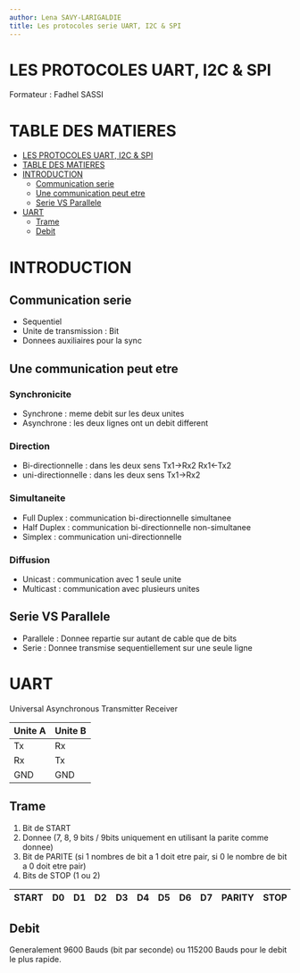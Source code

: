 ```yaml
---
author: Lena SAVY-LARIGALDIE
title: Les protocoles serie UART, I2C & SPI
---
```


# LES PROTOCOLES UART, I2C & SPI

Formateur : Fadhel SASSI

# TABLE DES MATIERES
- [LES PROTOCOLES UART, I2C \& SPI](#les-protocoles-uart-i2c--spi)
- [TABLE DES MATIERES](#table-des-matieres)
- [INTRODUCTION](#introduction)
  - [Communication serie](#communication-serie)
  - [Une communication peut etre](#une-communication-peut-etre)
  - [Serie VS Parallele](#serie-vs-parallele)
- [UART](#uart)
  - [Trame](#trame)
  - [Debit](#debit)

# INTRODUCTION

## Communication serie

- Sequentiel
- Unite de transmission : Bit
- Donnees auxiliaires pour la sync

## Une communication peut etre

### Synchronicite

- Synchrone : meme debit sur les deux unites
- Asynchrone : les deux lignes ont un debit different

### Direction

- Bi-directionnelle : dans les deux sens Tx1->Rx2 Rx1<-Tx2 
- uni-directionnelle : dans les deux sens Tx1->Rx2

### Simultaneite

- Full Duplex : communication bi-directionnelle simultanee
- Half Duplex : communication bi-directionnelle non-simultanee
- Simplex : communication uni-directionnelle

### Diffusion

- Unicast : communication avec 1 seule unite
- Multicast : communication avec plusieurs unites

## Serie VS Parallele

- Parallele : Donnee repartie sur autant de cable que de bits
- Serie : Donnee transmise sequentiellement sur une seule ligne

# UART

Universal Asynchronous Transmitter Receiver

| Unite A | Unite B |
|---------|---------|
| Tx      | Rx      |
| Rx      | Tx      |
| GND     | GND     |

## Trame 

1. Bit de START
2. Donnee (7, 8, 9 bits / 9bits uniquement en utilisant la parite comme donnee)
3. Bit de PARITE (si 1 nombres de bit a 1 doit etre pair, si 0 le nombre de bit a 0 doit etre pair)
4. Bits de STOP (1 ou 2)

|START|D0|D1|D2|D3|D4|D5|D6|D7|PARITY|STOP|
|-|-|-|-|-|-|-|-|-|-|-|

## Debit

Generalement 9600 Bauds (bit par seconde) ou 115200 Bauds pour le debit le plus rapide.

